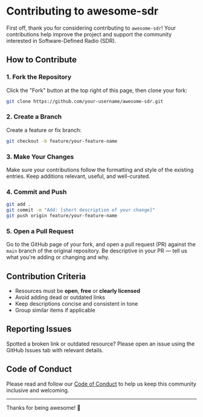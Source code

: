 # Contributing to awesome-sdr

First off, thank you for considering contributing to `awesome-sdr`! Your contributions help improve the project and support the community interested in Software-Defined Radio (SDR).

## How to Contribute

### 1. Fork the Repository

Click the "Fork" button at the top right of this page, then clone your fork:

```bash
git clone https://github.com/your-username/awesome-sdr.git
```

### 2. Create a Branch

Create a feature or fix branch:

```bash
git checkout -b feature/your-feature-name
```

### 3. Make Your Changes

Make sure your contributions follow the formatting and style of the existing entries. Keep additions relevant, useful, and well-curated.

### 4. Commit and Push

```bash
git add .
git commit -m "Add: [short description of your change]"
git push origin feature/your-feature-name
```

### 5. Open a Pull Request

Go to the GitHub page of your fork, and open a pull request (PR) against the `main` branch of the original repository. Be descriptive in your PR — tell us what you're adding or changing and why.

## Contribution Criteria

- Resources must be **open**, **free** or **clearly licensed**
- Avoid adding dead or outdated links
- Keep descriptions concise and consistent in tone
- Group similar items if applicable

## Reporting Issues

Spotted a broken link or outdated resource? Please open an issue using the GitHub Issues tab with relevant details.

## Code of Conduct

Please read and follow our [Code of Conduct](CODE_OF_CONDUCT.md) to help us keep this community inclusive and welcoming.

---

Thanks for being awesome! 🚀
